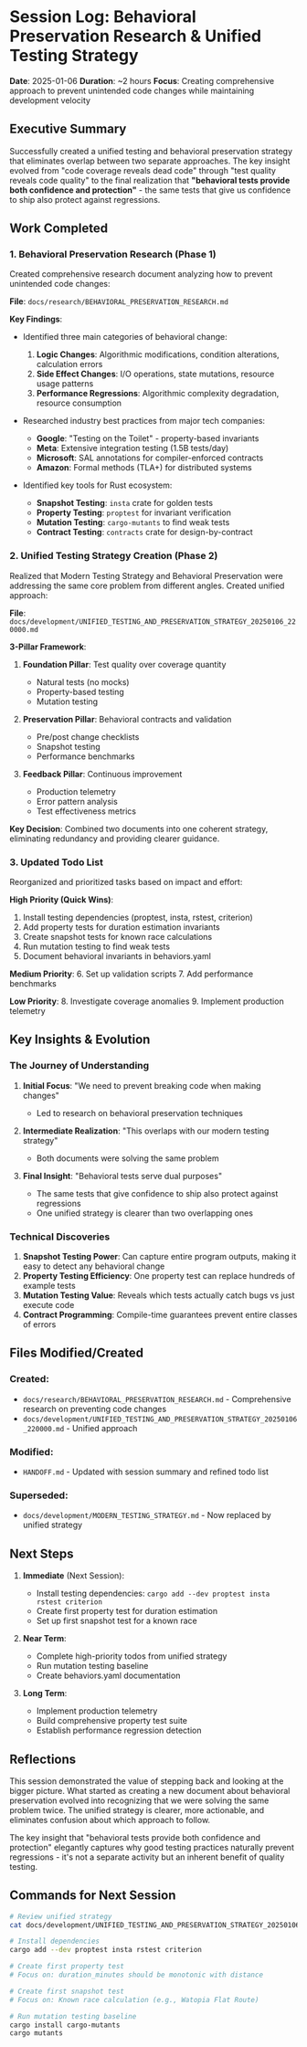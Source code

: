 # Session Log: Behavioral Preservation Research & Unified Testing Strategy
**Date**: 2025-01-06
**Duration**: ~2 hours
**Focus**: Creating comprehensive approach to prevent unintended code changes while maintaining development velocity

## Executive Summary

Successfully created a unified testing and behavioral preservation strategy that eliminates overlap between two separate approaches. The key insight evolved from "code coverage reveals dead code" through "test quality reveals code quality" to the final realization that **"behavioral tests provide both confidence and protection"** - the same tests that give us confidence to ship also protect against regressions.

## Work Completed

### 1. Behavioral Preservation Research (Phase 1)

Created comprehensive research document analyzing how to prevent unintended code changes:

**File**: `docs/research/BEHAVIORAL_PRESERVATION_RESEARCH.md`

**Key Findings**:
- Identified three main categories of behavioral change:
  1. **Logic Changes**: Algorithmic modifications, condition alterations, calculation errors
  2. **Side Effect Changes**: I/O operations, state mutations, resource usage patterns
  3. **Performance Regressions**: Algorithmic complexity degradation, resource consumption

- Researched industry best practices from major tech companies:
  - **Google**: "Testing on the Toilet" - property-based invariants
  - **Meta**: Extensive integration testing (1.5B tests/day)
  - **Microsoft**: SAL annotations for compiler-enforced contracts
  - **Amazon**: Formal methods (TLA+) for distributed systems

- Identified key tools for Rust ecosystem:
  - **Snapshot Testing**: `insta` crate for golden tests
  - **Property Testing**: `proptest` for invariant verification
  - **Mutation Testing**: `cargo-mutants` to find weak tests
  - **Contract Testing**: `contracts` crate for design-by-contract

### 2. Unified Testing Strategy Creation (Phase 2)

Realized that Modern Testing Strategy and Behavioral Preservation were addressing the same core problem from different angles. Created unified approach:

**File**: `docs/development/UNIFIED_TESTING_AND_PRESERVATION_STRATEGY_20250106_220000.md`

**3-Pillar Framework**:
1. **Foundation Pillar**: Test quality over coverage quantity
   - Natural tests (no mocks)
   - Property-based testing
   - Mutation testing

2. **Preservation Pillar**: Behavioral contracts and validation
   - Pre/post change checklists
   - Snapshot testing
   - Performance benchmarks

3. **Feedback Pillar**: Continuous improvement
   - Production telemetry
   - Error pattern analysis
   - Test effectiveness metrics

**Key Decision**: Combined two documents into one coherent strategy, eliminating redundancy and providing clearer guidance.

### 3. Updated Todo List

Reorganized and prioritized tasks based on impact and effort:

**High Priority (Quick Wins)**:
1. Install testing dependencies (proptest, insta, rstest, criterion)
2. Add property tests for duration estimation invariants
3. Create snapshot tests for known race calculations
4. Run mutation testing to find weak tests
5. Document behavioral invariants in behaviors.yaml

**Medium Priority**:
6. Set up validation scripts
7. Add performance benchmarks

**Low Priority**:
8. Investigate coverage anomalies
9. Implement production telemetry

## Key Insights & Evolution

### The Journey of Understanding

1. **Initial Focus**: "We need to prevent breaking code when making changes"
   - Led to research on behavioral preservation techniques

2. **Intermediate Realization**: "This overlaps with our modern testing strategy"
   - Both documents were solving the same problem

3. **Final Insight**: "Behavioral tests serve dual purposes"
   - The same tests that give confidence to ship also protect against regressions
   - One unified strategy is clearer than two overlapping ones

### Technical Discoveries

1. **Snapshot Testing Power**: Can capture entire program outputs, making it easy to detect any behavioral change
2. **Property Testing Efficiency**: One property test can replace hundreds of example tests
3. **Mutation Testing Value**: Reveals which tests actually catch bugs vs just execute code
4. **Contract Programming**: Compile-time guarantees prevent entire classes of errors

## Files Modified/Created

### Created:
- `docs/research/BEHAVIORAL_PRESERVATION_RESEARCH.md` - Comprehensive research on preventing code changes
- `docs/development/UNIFIED_TESTING_AND_PRESERVATION_STRATEGY_20250106_220000.md` - Unified approach

### Modified:
- `HANDOFF.md` - Updated with session summary and refined todo list

### Superseded:
- `docs/development/MODERN_TESTING_STRATEGY.md` - Now replaced by unified strategy

## Next Steps

1. **Immediate** (Next Session):
   - Install testing dependencies: `cargo add --dev proptest insta rstest criterion`
   - Create first property test for duration estimation
   - Set up first snapshot test for a known race

2. **Near Term**:
   - Complete high-priority todos from unified strategy
   - Run mutation testing baseline
   - Create behaviors.yaml documentation

3. **Long Term**:
   - Implement production telemetry
   - Build comprehensive property test suite
   - Establish performance regression detection

## Reflections

This session demonstrated the value of stepping back and looking at the bigger picture. What started as creating a new document about behavioral preservation evolved into recognizing that we were solving the same problem twice. The unified strategy is clearer, more actionable, and eliminates confusion about which approach to follow.

The key insight that "behavioral tests provide both confidence and protection" elegantly captures why good testing practices naturally prevent regressions - it's not a separate activity but an inherent benefit of quality testing.

## Commands for Next Session

```bash
# Review unified strategy
cat docs/development/UNIFIED_TESTING_AND_PRESERVATION_STRATEGY_20250106_220000.md

# Install dependencies
cargo add --dev proptest insta rstest criterion

# Create first property test
# Focus on: duration_minutes should be monotonic with distance

# Create first snapshot test  
# Focus on: Known race calculation (e.g., Watopia Flat Route)

# Run mutation testing baseline
cargo install cargo-mutants
cargo mutants
```